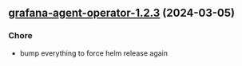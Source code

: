 

## [grafana-agent-operator-1.2.3](https://github.com/truecharts/charts/compare/grafana-agent-operator-1.2.2...grafana-agent-operator-1.2.3) (2024-03-05)

### Chore



- bump everything to force helm release again